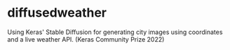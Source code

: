 # diffusedweather
Using Keras' Stable Diffusion for generating city images using coordinates and a live weather API. (Keras Community Prize 2022)  
